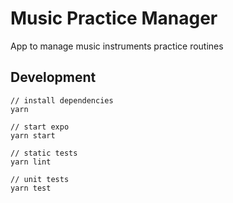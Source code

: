 # Music Practice Manager

App to manage music instruments practice routines

## Development
```
// install dependencies
yarn 

// start expo
yarn start

// static tests
yarn lint

// unit tests
yarn test

```